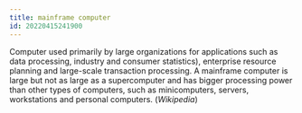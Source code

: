 ```yaml
---
title: mainframe computer
id: 20220415241900
---
```


Computer used primarily by large organizations for applications such as data processing, industry and consumer statistics), enterprise resource planning and large-scale transaction processing. A mainframe computer is large but not as large as a supercomputer and has bigger processing power than other types of computers, such as minicomputers, servers, workstations and personal computers. (*Wikipedia*)
